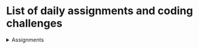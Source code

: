 # List of daily assignments and coding challenges

<details>

<summary>Assignments</summary>
    
## List of assignment links

1. [Simple webpage](https://github.com/anantakrroy/FullStackWebDevelopment/tree/master/assignments/week01/day5/solution.html)
    2. [HTML `table` and `input` tags](https://github.com/anantakrroy/FullStackWebDevelopment/blob/master/assignments/week02/day1/solution.html)
    3. [Simple webpage using custom CSS](https://github.com/anantakrroy/FullStackWebDevelopment/tree/master/assignments/week02/day5)
    4. [Multi page website design using Bootstrap 4](https://github.com/anantakrroy/FullStackWebDevelopment/tree/master/assignments/week03/day1)
    5. [Function to print even numbers](https://github.com/anantakrroy/FullStackWebDevelopment/blob/master/assignments/week03/day2/solution.js)
    6. [Multiplication table of 5](https://github.com/anantakrroy/FullStackWebDevelopment/blob/master/assignments/week03/day3/solution.js)
    7. [Check if element exists in given array](https://github.com/anantakrroy/FullStackWebDevelopment/blob/master/assignments/week03/day4/solution.js)
    8. [Listen for mouse click on button in DOM tree](https://github.com/anantakrroy/FullStackWebDevelopment/tree/master/assignments/week03/day5)

</details>

